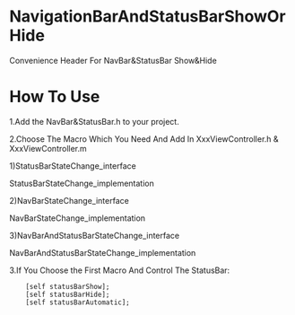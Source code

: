 NavigationBarAndStatusBarShowOrHide
=========================

Convenience Header For NavBar&amp;StatusBar Show&amp;Hide

How To Use
==========
1.Add the NavBar&StatusBar.h to your project.

2.Choose The Macro Which You Need And Add In XxxViewController.h & XxxViewController.m

1)StatusBarStateChange_interface

StatusBarStateChange_implementation
  
2)NavBarStateChange_interface

NavBarStateChange_implementation
  
3)NavBarAndStatusBarStateChange_interface

NavBarAndStatusBarStateChange_implementation
  
3.If You Choose the First Macro And Control The StatusBar:

        [self statusBarShow];
        [self statusBarHide];
        [self statusBarAutomatic];
